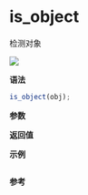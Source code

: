 # is_object

检测对象

![](https://img.shields.io/badge/-Object-blue)

**语法**

```js
is_object(obj);
```

**参数**

**返回值**

**示例**

```js

```

**参考**
